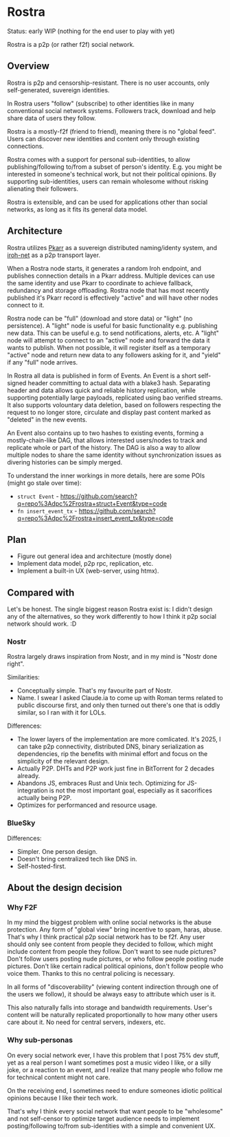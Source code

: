 # Rostra

Status: early WIP (nothing for the end user to play with yet)

Rostra is a p2p (or rather f2f) social network.

## Overview

Rostra is p2p and censorship-resistant. There is no user accounts,
only self-generated, suvereign identities.

In Rostra users "follow" (subscribe) to other identities like in
many conventional social network systems. Followers track, download
and help share data of users they follow.

Rostra is a mostly-f2f (friend to friend), meaning
there is no "global feed". Users can discover new identities
and content only through existing connections.

Rostra comes with a support for personal sub-identities, to allow
publishing/following to/from a subset of person's identity.
E.g. you might be interested in someone's technical work,
but not their political opinions. By supporting sub-identities,
users can remain wholesome without risking alienating their
followers.

Rostra is extensible, and can be used for applications other
than social networks, as long as it fits its general data
model.

## Architecture

Rostra utilizes [Pkarr][pkarr] as a suvereign distributed naming/identy system,
and [iroh-net][iroh-net] as a p2p transport layer.

[pkarr]: https://github.com/pubky/pkarr
[iroh-net]: https://github.com/n0-computer/iroh

When a Rostra node starts, it generates a random Iroh endpoint,
and publishes connection details in a Pkarr address. Multiple
devices can use the same identity and use Pkarr to coordinate
to achieve fallback, redundancy and storage offloading. Rostra
node that has most recently published it's Pkarr record is
effectively "active" and will have other nodes connect to it.


Rostra node can be "full" (download and store data) or "light" (no persistence). A "light" node is useful for basic
functionality e.g. publishing new data. This can be useful e.g. to send notifications, alerts, etc. A "light" node will attempt to
connect to an "active" node and forward the data it wants to publish. When not possible, it will register itself as a
temporary "active" node and return new data to any followers asking for it, and "yield" if any "full" node arrives.

In Rostra all data is published in form of Events. An Event
is a short self-signed header committing to actual data with a blake3 hash.
Separating header and data allows quick and reliable history replication,
while supporting potentially large payloads, replicated using bao verified
streams. It also supports volountary data deletion, based on followers
respecting the request to no longer store, circulate and display past content
marked as "deleted" in the new events.

An Event also contains up to two hashes to existing events, forming a mostly-chain-like
DAG, that allows interested users/nodes to track and replicate whole or part of the history.
The DAG is also a way to allow multiple nodes to share the same identity
without synchronization issues as divering histories can be simply merged.

To understand the inner workings in more details, here are some POIs (might go stale over time):

* `struct Event` - https://github.com/search?q=repo%3Adpc%2Frostra+struct+Event&type=code
* `fn insert_event_tx` - https://github.com/search?q=repo%3Adpc%2Frostra+insert_event_tx&type=code

## Plan

* Figure out general idea and architecture (mostly done)
* Implement data model, p2p rpc, replication, etc.
* Implement a built-in UX (web-server, using htmx).

## Compared with

Let's be honest. The single biggest reason Rostra exist is: I didn't design any of the alternatives,
so they work differently to how I think it p2p social network should work. :D

### Nostr

Rostra largely draws inspiration from Nostr, and in my mind is "Nostr done right".

Similarities:

* Conceptually simple. That's my favourite part of Nostr.
* Name. I swear I asked Claude.ia to come up with Roman terms related to public discourse first,
  and only then turned out there's one that is oddly similar, so I ran with it for LOLs.

Differences:

* The lower layers of the implementation are more comlicated. It's 2025, I can
  take p2p connectivity, distributed DNS, binary serialization as dependencies, rip
  the benefits with minimal effort and focus on the simplicity of the relevant design.
* Actually P2P. DHTs and P2P work just fine in BitTorrent for 2 decades already.
* Abandons JS, embraces Rust and Unix tech. Optimizing for JS-integration is not
  the most important goal, especially as it sacorifices actually being P2P.
* Optimizes for performanced and resource usage.


### BlueSky

Differences:

* Simpler. One person design.
* Doesn't bring centralized tech like DNS in.
* Self-hosted-first.

## About the design decision

### Why F2F

In my mind the biggest problem with online social networks is the abuse protection.
Any form of "global view" bring incentive to spam, haras, abuse. That's why
I think practical p2p social network has to be f2f. Any user should only see content
from people they decided to follow, which might include content from people they follow.
Don't want to see nude pictures? Don't follow users posting nude pictures, or who
follow people posting nude pictures. Don't like certain radical political opinions,
don't follow people who voice them. Thanks to this no central policing is necessary.

In all forms of "discoverability" (viewing content indirection through one of the users
we follow), it should be always easy to attribute which user is it.

This also naturally falls into storage and bandwidth requirements. User's content
will be naturally replicated proportionally to how many other users care about it.
No need for central servers, indexers, etc.


### Why sub-personas

On every social network ever, I have this problem that I post 75% dev stuff, yet
as a real person I want sometimes post a music video I like, or a silly joke,
or a reaction to an event, and I realize that many people who follow me for technical
content might not care.

On the receiving end, I sometimes need to endure someones idiotic political opinions
because I like their tech work.

That's why I think every social network that want people to be "wholesome"
and not self-censor to optimize target audience needs to implement posting/following
to/from sub-identities with a simple and convenient UX.
